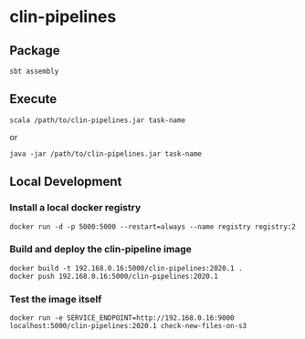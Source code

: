 # clin-pipelines
## Package
```sbt assembly```
## Execute
```scala /path/to/clin-pipelines.jar task-name```

or

```java -jar /path/to/clin-pipelines.jar task-name```

## Local Development

### Install a local docker registry
```docker run -d -p 5000:5000 --restart=always --name registry registry:2```

### Build and deploy the clin-pipeline image
```
docker build -t 192.168.0.16:5000/clin-pipelines:2020.1 .
docker push 192.168.0.16:5000/clin-pipelines:2020.1
```

### Test the image itself
```
docker run -e SERVICE_ENDPOINT=http://192.168.0.16:9000 localhost:5000/clin-pipelines:2020.1 check-new-files-on-s3
```